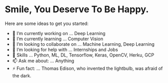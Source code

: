 # Smile, You Deserve To Be Happy.

Here are some ideas to get you started:

- 🔭 I’m currently working on ... Deep Learning
- 🌱 I’m currently learning ... Computer Vision
- 👯 I’m looking to collaborate on ... Machine Learning, Deep Learning
- 🤔 I’m looking for help with ... Internships and Jobs
- 💬 Skills ... Python, ML, DL, Tensorflow, Keras, OpenCV, Herku, GCP
- 📫 Ask me about: ... Anything
- ⚡ Fun fact: ... Thomas Edison, who invented the lightbulb, was afraid of the dark.
